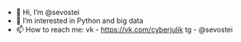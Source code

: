 - 👋 Hi, I’m @sevostei
- 👀 I’m interested in Python and big data
- 📫 How to reach me: vk - https://vk.com/cyberjulik tg - @sevostei

<!---
sevostei/sevostei is a ✨ special ✨ repository because its `README.md` (this file) appears on your GitHub profile.
You can click the Preview link to take a look at your changes.
--->

